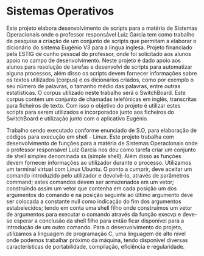 # Sistemas Operativos

Este projeto elabora desenvolvimento de scripts para a matéria de Sistemas Operacionais onde o professor responsável Luiz Garcia tem como trabalho de pesquisa a criação de um conjunto de scripts que permitam a elaborar o dicionário do sistema Eugénio V3 para a língua inglesa.
Projeto financiado pela ESTIG de cunho pessoal do professor, onde foi solicitado aos alunos apoio no campo de desenvolvimento.
Neste projeto é dado apoio aos alunos para resolução de tarefas e desenvolvi de scripts para automatizar alguna processos, além disso os scripts devem fornecer informações sobre os textos utilizados (corpus) e os dicionários criados, como por exemplo o seu 
número de palavras, o tamanho médio das palavras, entre outras estatísticas. O corpus utilizado neste trabalho será o SwitchBoard. 
Este corpus contém um conjunto de chamadas telefónicas em inglês, transcritas para ficheiros de texto.
Com isso o objetivo do projeto é utilizar estes scripts para serem utilizados e incorporados junto aos ficheiros do SwitchBoard e 
utilização junto com o aplicativo Eugénio.

Trabalho sendo executado conforme enunciado de S.O, para elaboração de códigos para execução em shell - Linux.
Este projeto trabalha com desenvolvimento de funções para a matéria de Sistemas Operacionais onde o professor responsável Luiz Garcia 
nos deu como tarefa criar um conjunto de shell simples denominada ss (simple shell). Além disso as funções devem fornecer informações ao 
utilizador durante o processo. Utilizamos um terminal virtual com Linux Ubuntu. O ponto a cumprir, deve aceitar um comando introduzido pelo 
utilizador e devolvê-lo, através de parâmetros command; estes comandos devem ser armazenados em um vetor; construindo assim um vetor que 
contenha em cada posição um dos argumentos do comando e na posição seguinte ao último argumento deve ser colocada a constante null como 
indicação do fim dos argumentos estabelecidos; tendo em conta  uma shell filho onde construímos um vetor de argumentos para executar o 
comando através da função execvp e deve-se esperar a conclusão da shell filho para então ficar disponível para a introdução de um outro comando.
Para o desenvolvimento do projeto, utilizamos a linguagem de programação C, uma linguagem de alto nível onde podemos trabalhar próximo da máquina, 
tendo disponível diversas características de portabilidade, compilação, eficiência e regularidade.


